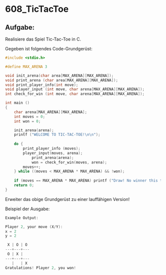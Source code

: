 # 608_TicTacToe

## Aufgabe:
Realisiere das Spiel Tic-Tac-Toe in C.

Gegeben ist folgendes Code-Grundgerüst:
``` C
#include <stdio.h>

#define MAX_ARENA 3

void init_arena(char area[MAX_ARENA][MAX_ARENA]);
void print_arena (char area[MAX_ARENA][MAX_ARENA]);
void print_player_info(int move);
void player_input (int move, char arena[MAX_ARENA][MAX_ARENA]);
int check_for_win (int move, char arena[MAX_ARENA][MAX_ARENA]);

int main ()
{
	char arena[MAX_ARENA][MAX_ARENA];
	int moves = 0;
	int won = 0;

	init_arena(arena);
	printf ("WELCOME TO TIC-TAC-TOE!\n\n");
	
	do {
		print_player_info (moves);
		player_input(moves, arena);
        	print_arena(arena);
        	won = check_for_win(moves, arena);
		moves++;
	} while ((moves < MAX_ARENA * MAX_ARENA) && !won);
	
	if (moves == MAX_ARENA * MAX_ARENA) printf ("Draw! No winner this time!\n");
	return 0;
}
```

Erweiter das obige Grundgerüst zu einer lauffähigen Version!

Beispiel der Ausgabe:
``` C
Example Output:

Player 2, your move (X/Y):
x = 2
y = 2

 X | O | O
---+---+---
 O | X |
---+---+---
   |   | X
Gratulations! Player 2, you won!
```
